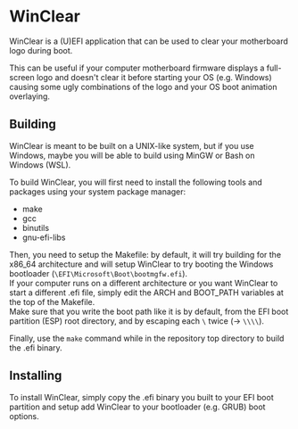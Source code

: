 # WinClear
WinClear is a (U)EFI application that can be used to clear your motherboard logo during boot.

This can be useful if your computer motherboard firmware displays a full-screen logo and doesn't clear it before starting your OS (e.g. Windows) causing some ugly combinations of the logo and your OS boot animation overlaying.

## Building
WinClear is meant to be built on a UNIX-like system, but if you use Windows, maybe you will be able to build using MinGW or Bash on Windows (WSL).

To build WinClear, you will first need to install the following tools and packages using your system package manager:
* make
* gcc
* binutils
* gnu-efi-libs

Then, you need to setup the Makefile: by default, it will try building for the x86_64 architecture and will setup WinClear to try booting the Windows bootloader (`\EFI\Microsoft\Boot\bootmgfw.efi`).  
If your computer runs on a different architecture or you want WinClear to start a different .efi file, simply edit the ARCH and BOOT_PATH variables at the top of the Makefile.  
Make sure that you write the boot path like it is by default, from the EFI boot partition (ESP) root directory, and by escaping each `\` twice (-> `\\\\`).

Finally, use the `make` command while in the repository top directory to build the .efi binary.

## Installing
To install WinClear, simply copy the .efi binary you built to your EFI boot partition and setup add WinClear to your bootloader (e.g. GRUB) boot options.
